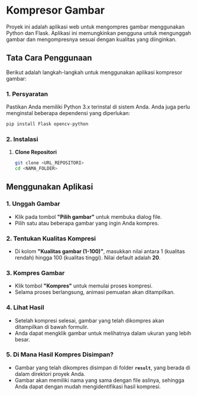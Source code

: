 # Kompresor Gambar

Proyek ini adalah aplikasi web untuk mengompres gambar menggunakan Python dan Flask. Aplikasi ini memungkinkan pengguna untuk mengunggah gambar dan mengompresnya sesuai dengan kualitas yang diinginkan.

## Tata Cara Penggunaan

Berikut adalah langkah-langkah untuk menggunakan aplikasi kompresor gambar:

### 1. Persyaratan

Pastikan Anda memiliki Python 3.x terinstal di sistem Anda. Anda juga perlu menginstal beberapa dependensi yang diperlukan:

```bash
pip install Flask opencv-python
```

### 2. Instalasi

1. **Clone Repositori**

   ```bash
   git clone <URL_REPOSITORI>
   cd <NAMA_FOLDER>

## Menggunakan Aplikasi

### 1. Unggah Gambar

- Klik pada tombol **"Pilih gambar"** untuk membuka dialog file.
- Pilih satu atau beberapa gambar yang ingin Anda kompres.

### 2. Tentukan Kualitas Kompresi

- Di kolom **"Kualitas gambar (1-100)"**, masukkan nilai antara 1 (kualitas rendah) hingga 100 (kualitas tinggi). Nilai default adalah **20**.

### 3. Kompres Gambar

- Klik tombol **"Kompres"** untuk memulai proses kompresi.
- Selama proses berlangsung, animasi pemuatan akan ditampilkan.

### 4. Lihat Hasil

- Setelah kompresi selesai, gambar yang telah dikompres akan ditampilkan di bawah formulir.
- Anda dapat mengklik gambar untuk melihatnya dalam ukuran yang lebih besar.

### 5. Di Mana Hasil Kompres Disimpan?

- Gambar yang telah dikompres disimpan di folder **`result`**, yang berada di dalam direktori proyek Anda.
- Gambar akan memiliki nama yang sama dengan file aslinya, sehingga Anda dapat dengan mudah mengidentifikasi hasil kompresi.
